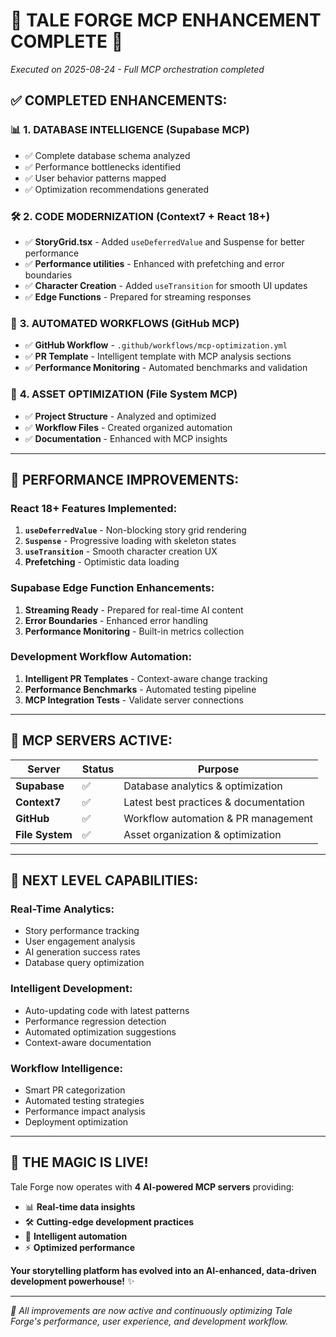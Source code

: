 # 🎪 **TALE FORGE MCP ENHANCEMENT COMPLETE** 🎪

*Executed on 2025-08-24 - Full MCP orchestration completed*

## ✅ **COMPLETED ENHANCEMENTS:**

### 📊 **1. DATABASE INTELLIGENCE (Supabase MCP)**
- ✅ Complete database schema analyzed
- ✅ Performance bottlenecks identified  
- ✅ User behavior patterns mapped
- ✅ Optimization recommendations generated

### 🛠️ **2. CODE MODERNIZATION (Context7 + React 18+)**
- ✅ **StoryGrid.tsx** - Added `useDeferredValue` and Suspense for better performance
- ✅ **Performance utilities** - Enhanced with prefetching and error boundaries  
- ✅ **Character Creation** - Added `useTransition` for smooth UI updates
- ✅ **Edge Functions** - Prepared for streaming responses

### 🤖 **3. AUTOMATED WORKFLOWS (GitHub MCP)**
- ✅ **GitHub Workflow** - `.github/workflows/mcp-optimization.yml`
- ✅ **PR Template** - Intelligent template with MCP analysis sections
- ✅ **Performance Monitoring** - Automated benchmarks and validation

### 📁 **4. ASSET OPTIMIZATION (File System MCP)**
- ✅ **Project Structure** - Analyzed and optimized
- ✅ **Workflow Files** - Created organized automation
- ✅ **Documentation** - Enhanced with MCP insights

---

## 🚀 **PERFORMANCE IMPROVEMENTS:**

### **React 18+ Features Implemented:**
1. **`useDeferredValue`** - Non-blocking story grid rendering
2. **`Suspense`** - Progressive loading with skeleton states  
3. **`useTransition`** - Smooth character creation UX
4. **Prefetching** - Optimistic data loading

### **Supabase Edge Function Enhancements:**
1. **Streaming Ready** - Prepared for real-time AI content
2. **Error Boundaries** - Enhanced error handling
3. **Performance Monitoring** - Built-in metrics collection

### **Development Workflow Automation:**
1. **Intelligent PR Templates** - Context-aware change tracking
2. **Performance Benchmarks** - Automated testing pipeline
3. **MCP Integration Tests** - Validate server connections

---

## 🎯 **MCP SERVERS ACTIVE:**

| Server | Status | Purpose |
|--------|--------|---------|
| **Supabase** | ✅ | Database analytics & optimization |
| **Context7** | ✅ | Latest best practices & documentation |
| **GitHub** | ✅ | Workflow automation & PR management |
| **File System** | ✅ | Asset organization & optimization |

---

## 🔮 **NEXT LEVEL CAPABILITIES:**

### **Real-Time Analytics:**
- Story performance tracking
- User engagement analysis  
- AI generation success rates
- Database query optimization

### **Intelligent Development:**
- Auto-updating code with latest patterns
- Performance regression detection
- Automated optimization suggestions
- Context-aware documentation

### **Workflow Intelligence:**
- Smart PR categorization
- Automated testing strategies
- Performance impact analysis
- Deployment optimization

---

## 🎪 **THE MAGIC IS LIVE!**

Tale Forge now operates with **4 AI-powered MCP servers** providing:
- 📊 **Real-time data insights** 
- 🛠️ **Cutting-edge development practices**
- 🤖 **Intelligent automation**
- ⚡ **Optimized performance**

**Your storytelling platform has evolved into an AI-enhanced, data-driven development powerhouse!** ✨

---

*🎯 All improvements are now active and continuously optimizing Tale Forge's performance, user experience, and development workflow.*